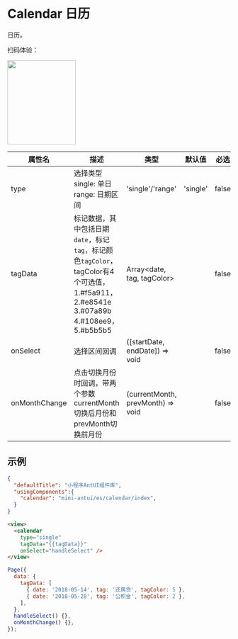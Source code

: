 # Calendar 日历

日历。

扫码体验：

<img src="https://gw.alipayobjects.com/zos/rmsportal/DFLnQbhXIrEgpCAIIBOv.jpeg" width="154" height="190" />


| 属性名 | 描述 | 类型 | 默认值 | 必选 |
|----|----|----|----|----|
| type | 选择类型 single: 单日 range: 日期区间 | 'single'/'range' | 'single'| false
| tagData | 标记数据，其中包括日期`date`，标记`tag`，标记颜色`tagColor`，tagColor有4个可选值，1.#f5a911，2.#e8541e 3.#07a89b 4.#108ee9，5.#b5b5b5 | Array<date, tag, tagColor> | | false
| onSelect | 选择区间回调 | ([startDate, endDate]) => void | | false
| onMonthChange | 点击切换月份时回调，带两个参数currentMonth切换后月份和prevMonth切换前月份 | (currentMonth, prevMonth) => void | | false |

## 示例

```json
{
  "defaultTitle": "小程序AntUI组件库",
  "usingComponents":{
    "calendar": "mini-antui/es/calendar/index",
  }
}
```

```html
<view>
  <calendar
    type="single"
    tagData="{{tagData}}"
    onSelect="handleSelect" />
</view>
```

```javascript
Page({
  data: {
    tagData: [
      { date: '2018-05-14', tag: '还房贷', tagColor: 5 },
      { date: '2018-05-28', tag: '公积金', tagColor: 2 },
    ],
  },
  handleSelect() {},
  onMonthChange() {},
});
```